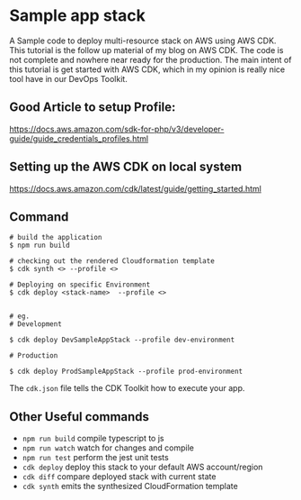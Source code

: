 # Sample app stack

A Sample code to deploy multi-resource stack on AWS using AWS CDK.
This tutorial is the follow up material of my blog on AWS CDK. The code is not complete and nowhere near ready for the production.
The main intent of this tutorial is get started with AWS CDK, which in my opinion is really nice tool have in our DevOps Toolkit.


## Good Article to setup Profile:
https://docs.aws.amazon.com/sdk-for-php/v3/developer-guide/guide_credentials_profiles.html


## Setting up the AWS CDK on local system
https://docs.aws.amazon.com/cdk/latest/guide/getting_started.html


## Command 
```
# build the application
$ npm run build

# checking out the rendered Cloudformation template
$ cdk synth <> --profile <>

# Deploying on specific Environment
$ cdk deploy <stack-name>  --profile <>


# eg.
# Development

$ cdk deploy DevSampleAppStack --profile dev-environment

# Production

$ cdk deploy ProdSampleAppStack --profile prod-environment

```




The `cdk.json` file tells the CDK Toolkit how to execute your app.

## Other Useful commands

 * `npm run build`   compile typescript to js
 * `npm run watch`   watch for changes and compile
 * `npm run test`    perform the jest unit tests
 * `cdk deploy`      deploy this stack to your default AWS account/region
 * `cdk diff`        compare deployed stack with current state
 * `cdk synth`       emits the synthesized CloudFormation template



